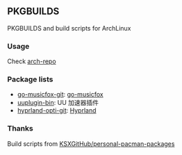 ## PKGBUILDS

PKGBUILDS and build scripts for ArchLinux

### Usage

Check [arch-repo](https://github.com/xzsk2/arch-repo)

### Package lists

- [go-musicfox-git](pkgbuilds/go-musicfox-git): [go-musicfox](https://github.com/go-musicfox/go-musicfox)
- [uuplugin-bin](pkgbuilds/uuplugin-bin): UU 加速器插件
- [hyprland-opti-git](pkgbuilds/hyprland-opti-git): [Hyprland](https://github.com/hyprwm/Hyprland)

### Thanks

Build scripts from [KSXGitHub/personal-pacman-packages](https://github.com/KSXGitHub/personal-pacman-packages)


